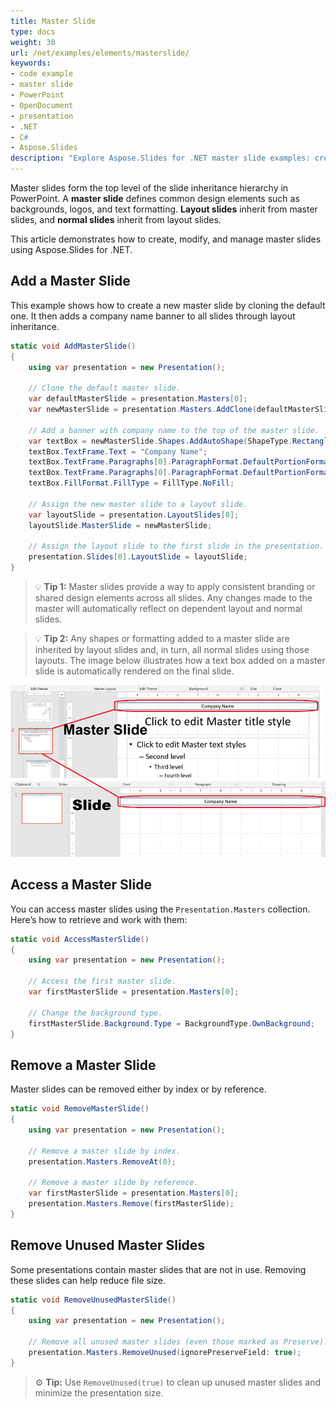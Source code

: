 ```yaml
---
title: Master Slide
type: docs
weight: 30
url: /net/examples/elements/masterslide/
keywords:
- code example
- master slide
- PowerPoint
- OpenDocument
- presentation
- .NET
- C#
- Aspose.Slides
description: "Explore Aspose.Slides for .NET master slide examples: create, edit, and style masters, placeholders, and themes in PPT, PPTX, and ODP with clear C# code."
---
```


Master slides form the top level of the slide inheritance hierarchy in PowerPoint. A **master slide** defines common design elements such as backgrounds, logos, and text formatting. **Layout slides** inherit from master slides, and **normal slides** inherit from layout slides.

This article demonstrates how to create, modify, and manage master slides using Aspose.Slides for .NET.

## **Add a Master Slide**

This example shows how to create a new master slide by cloning the default one. It then adds a company name banner to all slides through layout inheritance.

```csharp
static void AddMasterSlide()
{
    using var presentation = new Presentation();

    // Clone the default master slide.
    var defaultMasterSlide = presentation.Masters[0];
    var newMasterSlide = presentation.Masters.AddClone(defaultMasterSlide);

    // Add a banner with company name to the top of the master slide.
    var textBox = newMasterSlide.Shapes.AddAutoShape(ShapeType.Rectangle, x: 0, y: 0, width: 720, height: 25);
    textBox.TextFrame.Text = "Company Name";
    textBox.TextFrame.Paragraphs[0].ParagraphFormat.DefaultPortionFormat.FillFormat.FillType = FillType.Solid;
    textBox.TextFrame.Paragraphs[0].ParagraphFormat.DefaultPortionFormat.FillFormat.SolidFillColor.Color = Color.Black;
    textBox.FillFormat.FillType = FillType.NoFill;

    // Assign the new master slide to a layout slide.
    var layoutSlide = presentation.LayoutSlides[0];
    layoutSlide.MasterSlide = newMasterSlide;

    // Assign the layout slide to the first slide in the presentation.
    presentation.Slides[0].LayoutSlide = layoutSlide;
}
```

> 💡 **Tip 1:** Master slides provide a way to apply consistent branding or shared design elements across all slides. Any changes made to the master will automatically reflect on dependent layout and normal slides.

> 💡 **Tip 2:** Any shapes or formatting added to a master slide are inherited by layout slides and, in turn, all normal slides using those layouts.
> The image below illustrates how a text box added on a master slide is automatically rendered on the final slide.

![Master Inheritance Example](master-slide-banner.png)

## **Access a Master Slide**

You can access master slides using the `Presentation.Masters` collection. Here’s how to retrieve and work with them:

```csharp
static void AccessMasterSlide()
{
    using var presentation = new Presentation();

    // Access the first master slide.
    var firstMasterSlide = presentation.Masters[0];

    // Change the background type.
    firstMasterSlide.Background.Type = BackgroundType.OwnBackground;
}
```

## **Remove a Master Slide**

Master slides can be removed either by index or by reference.

```csharp
static void RemoveMasterSlide()
{
    using var presentation = new Presentation();

    // Remove a master slide by index.
    presentation.Masters.RemoveAt(0);

    // Remove a master slide by reference.
    var firstMasterSlide = presentation.Masters[0];
    presentation.Masters.Remove(firstMasterSlide);
}
```

## **Remove Unused Master Slides**

Some presentations contain master slides that are not in use. Removing these slides can help reduce file size.

```csharp
static void RemoveUnusedMasterSlide()
{
    using var presentation = new Presentation();

    // Remove all unused master slides (even those marked as Preserve).
    presentation.Masters.RemoveUnused(ignorePreserveField: true);
}
```

> ⚙️ **Tip:** Use `RemoveUnused(true)` to clean up unused master slides and minimize the presentation size.
